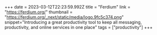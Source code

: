 +++
date = 2023-03-12T22:23:59.992Z
title = "Ferdium"
link = "https://ferdium.org/"
thumbnail = "https://ferdium.org/_next/static/media/logo.9fc5c374.png"
snippet="Introducing a great productivity tool to keep all messaging, productivity, and online services in one place"
tags = ["productivity"]
+++
